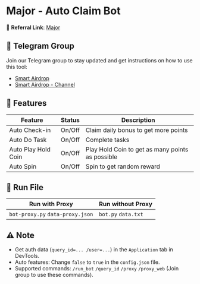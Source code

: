 # Major - Auto Claim Bot

🔗 **Referral Link**: [Major](https://t.me/major/start?startapp=5914982564)

## 📢 Telegram Group

Join our Telegram group to stay updated and get instructions on how to use this tool:

- [Smart Airdrop](https://t.me/smartairdrop2120)
- [Smart Airdrop - Channel](https://t.me/smartairdrop_channel)

## 🌟 Features

| Feature             | Status | Description                                      |
| ------------------- | ------ | ------------------------------------------------ |
| Auto Check-in       | On/Off | Claim daily bonus to get more points             |
| Auto Do Task        | On/Off | Complete tasks                                   |
| Auto Play Hold Coin | On/Off | Play Hold Coin to get as many points as possible |
| Auto Spin           | On/Off | Spin to get random reward                        |

## 🚀 Run File

| Run with Proxy                   | Run without Proxy   |
| -------------------------------- | ------------------- |
| `bot-proxy.py` `data-proxy.json` | `bot.py` `data.txt` |

## ⚠️ Note

- Get auth data (`query_id=... /user=...`) in the `Application` tab in DevTools.
- Auto features: Change `false` to `true` in the `config.json` file.
- Supported commands: `/run_bot` `/query_id` `/proxy` `/proxy_web` (Join group to use these commands).
